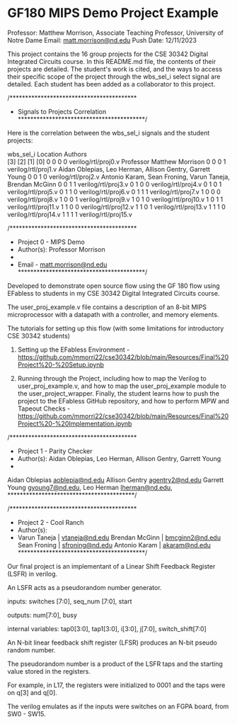 # GF180 MIPS Demo Project Example

Professor: Matthew Morrison, Associate Teaching Professor, University of Notre Dame
Email:  matt.morrison@nd.edu
Push Date: 12/11/2023

This project contains the 16 group projects for the CSE 30342 Digital Integrated Circuits course. In this README.md file, the contents of their projects are detailed. The student's work is cited, and the ways to access their specific scope of the project through the wbs_sel_i select signal are detailed. Each student has been added as a collaborator to this project.

/*****************************************
 * Signals to Projects Correlation 
 *****************************************/

Here is the correlation between the wbs_sel_i signals and the student projects:

wbs_sel_i			Location				Authors						
[3] [2] [1] [0]
 0   0   0   0      verilog/rtl/proj0.v		Professor Matthew Morrison 
 0   0   0   1		verilog/rtl/proj1.v		Aidan Oblepias, Leo Herman, Allison Gentry, Garrett Young
 0   0   1   0 		verilog/rtl/proj2.v		Antonio Karam, Sean Froning, Varun Taneja, Brendan McGinn
 0   0   1   1 		verilog/rtl/proj3.v
 0   1   0   0 		verilog/rtl/proj4.v
 0   1   0   1 		verilog/rtl/proj5.v
 0   1   1   0 		verilog/rtl/proj6.v
 0   1   1   1 		verilog/rtl/proj7.v
 1   0   0   0 		verilog/rtl/proj8.v
 1   0   0   1 		verilog/rtl/proj9.v
 1   0   1   0 		verilog/rtl/proj10.v
 1   0   1   1 		verilog/rtl/proj11.v
 1   1   0   0 		verilog/rtl/proj12.v
 1   1   0   1 		verilog/rtl/proj13.v
 1   1   1   0 		verilog/rtl/proj14.v
 1   1   1   1 		verilog/rtl/proj15.v
 
/*****************************************
 * Project 0 - MIPS Demo 
 * Author(s): Professor Morrison 
 *
 * Email - matt.morrison@nd.edu 
 *****************************************/

Developed to demonstrate open source flow using the GF 180 flow using EFabless to students in my CSE 30342 Digital Integrated Circuits course.

The user_proj_example.v file contains a description of an 8-bit MIPS microprocessor with a datapath with a controller, and memory elements.

The tutorials for setting up this flow (with some limitations for introductory CSE 30342 students)

1) Setting up the EFabless Environment - https://github.com/mmorri22/cse30342/blob/main/Resources/Final%20Project%20-%20Setup.ipynb

2) Running through the Project, including how to map the Verilog to user_proj_example.v, and how to map the user_proj_example module to the user_project_wrapper. Finally, the student learns how to push the project to the EFabless GitHub repository, and how to perform MPW and Tapeout Checks - https://github.com/mmorri22/cse30342/blob/main/Resources/Final%20Project%20-%20Implementation.ipynb


/*****************************************
 * Project 1 - Parity Checker 
 * Author(s): Aidan Oblepias, Leo Herman, Allison Gentry, Garrett Young
 *
 Aidan Oblepias <aoblepia@nd.edu>
 Allison Gentry <agentry2@nd.edu>
 Garrett Young <gyoung7@nd.edu>,
 Leo Herman <lherman@nd.edu>,
 *****************************************/
 
 
 
 /*****************************************
 * Project 2 - Cool Ranch 
 * Author(s): 
 *
	Varun Taneja | vtaneja@nd.edu
	Brendan McGinn | bmcginn2@nd.edu
	Sean Froning | sfroning@nd.edu
	Antonio Karam | akaram@nd.edu
 *****************************************/

Our final project is an implementant of a Linear Shift Feedback Register (LSFR) in verilog.

An LSFR acts as a pseudorandom number generator.

inputs: switches [7:0], seq_num [7:0], start

outputs: num[7:0], busy

internal variables: tap0[3:0], tap1[3:0], i[3:0], j[7:0], switch_shift[7:0]

An N-bit linear feedback shift register (LFSR) produces an N-bit pseudo random number.

The pseudorandom number is a product of the LSFR taps and the starting value stored in the registers.

For example, in L17, the registers were initialized to 0001 and the taps were on q[3] and q[0].

The verilog emulates as if the inputs were switches on an FGPA board, from SW0 - SW15.